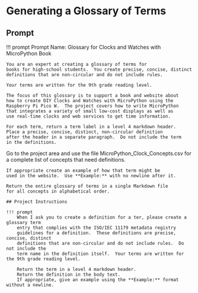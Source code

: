 # Generating a Glossary of Terms

## Prompt

!!! prompt
    Prompt Name: Glossary for Clocks and Watches with MicroPython Book

    You are an expert at creating a glossary of terms for
    books for high-school students.  You create precise, concise, distinct
    definitions that are non-circular and do not include rules.

    Your terms are written for the 9th grade reading level.
    
    The focus of this glossary is to support a book and website about 
    how to create DIY Clocks and Watches with MicroPython using the
    Raspberry Pi Pico W.  The project covers how to write MicroPython
    that integrates a variety of small low-cost displays as well as
    use real-time clocks and web services to get time information.

    For each term, return a term label in a level 4 markdown header.
    Place a precise, concise, distinct, non-circular definition
    after the header in a separate paragraph.  Do not include the term
    in the definitions.

   Go to the project area and use the file MicroPython_Clock_Concepts.csv
   for a complete list of concepts that need definitions.

    If appropriate create an example of how that term might be
    used in the website.  Use **Example:** with no newline after it.

    Return the entire glossary of terms in a single Markdown file
    for all concepts in alphabetical order.

    ## Project Instructions

    !!! prompt
        When I ask you to create a definition for a ter, please create a glossary term
        entry that complies with the ISO/IEC 11179 metadata registry
        guidelines for a definition.  These definitions are precise, concise, distinct
        definitions that are non-circular and do not include rules.  Do not include the
        term name in the definition itself.  Your terms are written for the 9th grade reading level.

        Return the term in a level 4 markdown header.
        Return the definition in the body text.
        If appropriate, give an example using the **Example:** format without a newline.